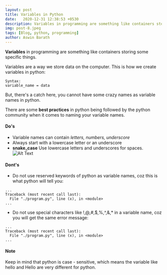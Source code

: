 ```yaml
---
layout: post
title: Variables in Python
date:   2020-12-31 12:38:53 +0530
description: Variables in programming are something like containers storing some specific things. Variables are a way we store store data on computer.
img: post-8.jpeg
tags: [Blog, python, programming]
author: Aswin Barath
---
```

**Variables** in programming are something like containers storing some specific things.

Variables are a way we store data on the computer.
This is how we create variables in python:
~~~
Syntax:
variable_name = data
~~~
But, there's a catch here, you cannot have some crazy names as variable names in python.

There are some **best practices** in python being followed by the python community when it comes to naming your variable names.
#### Do's
* Variable names can contain *letters, numbers, underscore*
* Always start with a lowercase letter or an underscore
* **snake_case**
Use lowercase letters and underscores for spaces.
![Alt Text](https://dev-to-uploads.s3.amazonaws.com/i/owvs5ml9g1sb8hhvju32.png)

#### Dont's
* Do not use reserved keywords of python as variable names, coz this is what python will tell you:
~~~
...
Traceback (most recent call last):
  File "./program.py", line (x), in <module>
...
~~~

* Do not use special characters like !,@,#,$,%,^,&,* in a variable name, coz you will get the same error message:
~~~
...
Traceback (most recent call last):
  File "./program.py", line (x), in <module>
...
~~~

#### Note
Keep in mind that python is case - sensitive, which means the variable like hello and Hello are very different for python.

